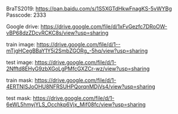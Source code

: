 BraTS2019: https://pan.baidu.com/s/1S5XGTdHkwFnagKS-5vWYBg Passcode: 2333

Google drive: https://drive.google.com/file/d/1xFvGezfc7DRoOW-vBP68dzZDcvRCKC8s/view?usp=sharing

train image: https://drive.google.com/file/d/1--mTjgHCegBBaY1Y5i2SmbZGORg_-5hq/view?usp=sharing

test image: https://drive.google.com/file/d/1-2Nfftd8EHyG9zbXGoLgPMfcGXZCr-wz/view?usp=sharing

train mask: https://drive.google.com/file/d/1-4ERTNISJoOHU8NFRSUHPQorqnMDjVs4/view?usp=sharing

test mask: https://drive.google.com/file/d/1-6eWL5hmyjYLS_Occhkp6Vjx_Mif08fc/view?usp=sharing

